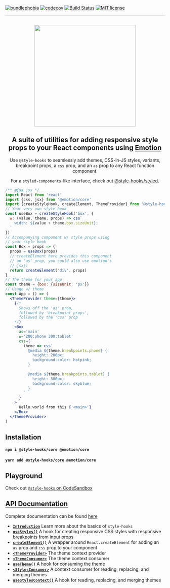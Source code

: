 [![bundlephobia](https://img.shields.io/bundlephobia/minzip/@style-hooks/core?style=plastic)](https://bundlephobia.com/result?p=@style-hooks/core)
[![codecov](https://codecov.io/gh/style-hooks/core/branch/master/graph/badge.svg)](https://codecov.io/gh/style-hooks/core)
[![Build Status](https://travis-ci.org/style-hooks/core.svg?branch=master)](https://travis-ci.org/style-hooks/core)
[![MIT license](https://img.shields.io/badge/License-MIT-blue.svg)](https://jaredlunde.mit-license.org/)

---

<p align=center>
  <br/>
  <img src='https://raw.githubusercontent.com/style-hooks/docs/master/assets/logo%402x.png' width='320'/>
</p>

<h2 align=center>A suite of utilities for adding responsive style props to your React components
using <a href='http://emotion.sh'>Emotion</a></h2>

<p align=center>
  Use <code>@style-hooks</code> to seamlessly add themes, CSS-in-JS styles,
  variants, breakpoint props, a <code>css</code> prop, and an <code>as</code> prop 
  to any React function component.
</p>
<p align=center>
  For a <code>styled-components</code>-like interface, check out <a href='https://github.com/jaredLunde/style-hooks/tree/master/packages/styled'>@style-hooks/styled</a>. 
</p>

```jsx harmony
/** @jsx jsx */
import React from 'react'
import {css, jsx} from '@emotion/core'
import {createStyleHook, createElement, ThemeProvider} from '@style-hooks/core'
// Your very own style hook
const useBox = createStyleHook('box', {
  w: (value, theme, props) => css`
    width: ${value + theme.box.sizeUnit};
  `
})
// Accompanying component w/ style props using
// your style hook
const Box = props => {
  props = useBox(props)
  // createElement here provides this component
  // an 'as' prop, you could also use emotion's
  // jsx()
  return createElement('div', props)
}
// The theme for your app
const theme = {box: {sizeUnit: 'px'}}
// Usage w/ theme
const App = () => (
  <ThemeProvider theme={theme}>
    {/* 
      Shows off the 'as' prop, 
      followed by 'breakpoint props',
      followed by the 'css' prop
    */}
    <Box 
      as='main' 
      w='200:phone 300:tablet' 
      css={
        theme => css`
          @media ${theme.breakpoints.phone} {
            height: 200px;
            background-color: hotpink;
          }
          
          @media ${theme.breakpoints.tablet} {
            height: 300px;
            background-color: skyblue;
          }
        `
      }
    >
      Hello world from this {'<main>'}
    </Box>
  </ThemeProvider>
)
```

## Installation 
#### `npm i @style-hooks/core @emotion/core`
#### `yarn add @style-hooks/core @emotion/core`

## Playground
Check out
[`@style-hooks` on CodeSandbox](https://codesandbox.io/s/style-hooks-examples-t20yi)

## [API Documentation](https://style-hooks.jaredlunde.com)
Complete documentation can be found 
[here](https://style-hooks.jaredlunde.com)

- [**`Introduction`**](https://style-hooks.jaredlunde.com) Learn more
  about the basics of `style-hooks`
- [**`useStyles()`**](https://style-hooks.jaredlunde.com/api/useStyles)
  A hook for creating responsive CSS styles with responsive breakpoints
  from input props
- [**`createElement()`**](https://style-hooks.jaredlunde.com/api/createElement)
  A wrapper around `React.createElement` for adding an `as` prop and `css` prop to your
  component
- [**`<ThemeProvider>`**](https://style-hooks.jaredlunde.com/api/ThemeProvider)
  The theme context provider
- [**`<ThemeConsumer>`**](https://style-hooks.jaredlunde.com/api/ThemeConsumer)
  The theme context consumer
- [**`useTheme()`**](https://style-hooks.jaredlunde.com/api/useTheme) A hook
  for consuming the theme
- [**`<StylesConsumer>`**](https://style-hooks.jaredlunde.com/api/StylesConsumer)
  A context consumer for reading, replacing, and merging themes
- [**`useStylesContext()`**](https://style-hooks.jaredlunde.com/api/useStylesContext)
  A hook for reading, replacing, and merging themes
